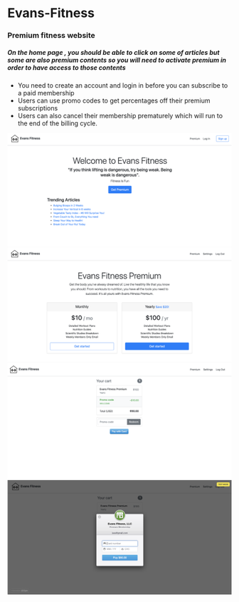 # Evans-Fitness
<h3>Premium fitness website</h3>


<h5>On the home page , you should be able to click on some of articles but some are also premium contents so you will need to activate premium in order to have access to those contents
</h5>
<ul>
    <li>You need to create an account and login in before you can subscribe to a paid membership</li>
    <li>Users can use promo codes to get percentages off their premium subscriptions</li>
    <li>Users can also cancel their membership prematurely which will run to the end of the billing cycle.</li>
</ul>
<img src="/images/first.png" alt="" width="700">
<img src="/images/second.png" alt="" width="700">
<img src="/images/third.png" alt="" width="700">
<img src="/images/forth.png" alt="" width="700">
